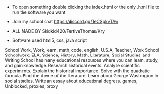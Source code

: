 * To open something double clicking the index.html or the only .html file to run the software you want
* Join my school chat https://discord.gg/TeCSpkvTAw 
* ALL MADE BY Skidkid420/FurtiveThomas/Kry

* Software used
html5, css, java script








School Work, Work, learn, math, code, english, U.S.A, Teacher, Work School
Schoolwork: ELA, Science, History, Math, Literature, Social Studies, and Writing
School has many educational resources where you can learn, study, and gain knowledge.
Research historical events. Analyze scientific experiments. Explain the historical importance. Solve with the quadratic formula. Find the theme of the literature. Learn about George Washington in social studies. Write an essay about educational degrees.
games, Unblocked, proxies, proxy

